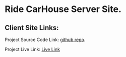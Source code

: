 # Ride CarHouse Server Site.

## Client Site Links:

Project Source Code Link: [github repo](https://github.com/ProgrammingHeroWC4/warehouse-management-server-side-ahmmedrasel-dev.git).

Project Live Link: [Live Link](https://intense-mesa-21235.herokuapp.com/)
